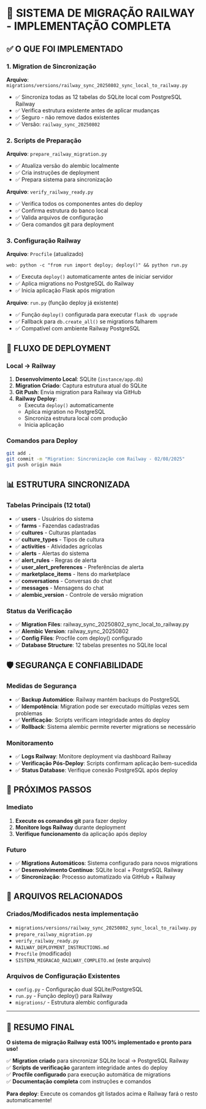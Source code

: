 # 🎯 SISTEMA DE MIGRAÇÃO RAILWAY - IMPLEMENTAÇÃO COMPLETA

## ✅ O QUE FOI IMPLEMENTADO

### 1. Migration de Sincronização
**Arquivo**: `migrations/versions/railway_sync_20250802_sync_local_to_railway.py`
- ✅ Sincroniza todas as 12 tabelas do SQLite local com PostgreSQL Railway
- ✅ Verifica estrutura existente antes de aplicar mudanças
- ✅ Seguro - não remove dados existentes
- ✅ Versão: `railway_sync_20250802`

### 2. Scripts de Preparação
**Arquivo**: `prepare_railway_migration.py`
- ✅ Atualiza versão do alembic localmente
- ✅ Cria instruções de deployment
- ✅ Prepara sistema para sincronização

**Arquivo**: `verify_railway_ready.py`
- ✅ Verifica todos os componentes antes do deploy
- ✅ Confirma estrutura do banco local
- ✅ Valida arquivos de configuração
- ✅ Gera comandos git para deployment

### 3. Configuração Railway
**Arquivo**: `Procfile` (atualizado)
```
web: python -c "from run import deploy; deploy()" && python run.py
```
- ✅ Executa `deploy()` automaticamente antes de iniciar servidor
- ✅ Aplica migrations no PostgreSQL do Railway
- ✅ Inicia aplicação Flask após migration

**Arquivo**: `run.py` (função deploy já existente)
- ✅ Função `deploy()` configurada para executar `flask db upgrade`
- ✅ Fallback para `db.create_all()` se migrations falharem
- ✅ Compatível com ambiente Railway PostgreSQL

## 🔄 FLUXO DE DEPLOYMENT

### Local → Railway
1. **Desenvolvimento Local**: SQLite (`instance/app.db`)
2. **Migration Criado**: Captura estrutura atual do SQLite
3. **Git Push**: Envia migration para Railway via GitHub
4. **Railway Deploy**: 
   - Executa `deploy()` automaticamente
   - Aplica migration no PostgreSQL
   - Sincroniza estrutura local com produção
   - Inicia aplicação

### Comandos para Deploy
```bash
git add .
git commit -m "Migration: Sincronização com Railway - 02/08/2025"
git push origin main
```

## 📊 ESTRUTURA SINCRONIZADA

### Tabelas Principais (12 total)
- ✅ **users** - Usuários do sistema
- ✅ **farms** - Fazendas cadastradas
- ✅ **cultures** - Culturas plantadas
- ✅ **culture_types** - Tipos de cultura
- ✅ **activities** - Atividades agrícolas
- ✅ **alerts** - Alertas do sistema
- ✅ **alert_rules** - Regras de alerta
- ✅ **user_alert_preferences** - Preferências de alerta
- ✅ **marketplace_items** - Itens do marketplace
- ✅ **conversations** - Conversas do chat
- ✅ **messages** - Mensagens do chat
- ✅ **alembic_version** - Controle de versão migration

### Status da Verificação
- ✅ **Migration Files**: railway_sync_20250802_sync_local_to_railway.py
- ✅ **Alembic Version**: railway_sync_20250802
- ✅ **Config Files**: Procfile com deploy() configurado
- ✅ **Database Structure**: 12 tabelas presentes no SQLite local

## 🛡️ SEGURANÇA E CONFIABILIDADE

### Medidas de Segurança
- ✅ **Backup Automático**: Railway mantém backups do PostgreSQL
- ✅ **Idempotência**: Migration pode ser executado múltiplas vezes sem problemas
- ✅ **Verificação**: Scripts verificam integridade antes do deploy
- ✅ **Rollback**: Sistema alembic permite reverter migrations se necessário

### Monitoramento
- ✅ **Logs Railway**: Monitore deployment via dashboard Railway
- ✅ **Verificação Pós-Deploy**: Scripts confirmam aplicação bem-sucedida
- ✅ **Status Database**: Verifique conexão PostgreSQL após deploy

## 🚀 PRÓXIMOS PASSOS

### Imediato
1. **Execute os comandos git** para fazer deploy
2. **Monitore logs Railway** durante deployment
3. **Verifique funcionamento** da aplicação após deploy

### Futuro
- ✅ **Migrations Automáticos**: Sistema configurado para novos migrations
- ✅ **Desenvolvimento Contínuo**: SQLite local + PostgreSQL Railway
- ✅ **Sincronização**: Processo automatizado via GitHub + Railway

## 📝 ARQUIVOS RELACIONADOS

### Criados/Modificados nesta implementação
- `migrations/versions/railway_sync_20250802_sync_local_to_railway.py`
- `prepare_railway_migration.py`
- `verify_railway_ready.py`
- `RAILWAY_DEPLOYMENT_INSTRUCTIONS.md`
- `Procfile` (modificado)
- `SISTEMA_MIGRACAO_RAILWAY_COMPLETO.md` (este arquivo)

### Arquivos de Configuração Existentes
- `config.py` - Configuração dual SQLite/PostgreSQL
- `run.py` - Função deploy() para Railway
- `migrations/` - Estrutura alembic configurada

---

## 🎉 RESUMO FINAL

**O sistema de migração Railway está 100% implementado e pronto para uso!**

✅ **Migration criado** para sincronizar SQLite local → PostgreSQL Railway  
✅ **Scripts de verificação** garantem integridade antes do deploy  
✅ **Procfile configurado** para execução automática de migrations  
✅ **Documentação completa** com instruções e comandos  

**Para deploy**: Execute os comandos git listados acima e Railway fará o resto automaticamente!
